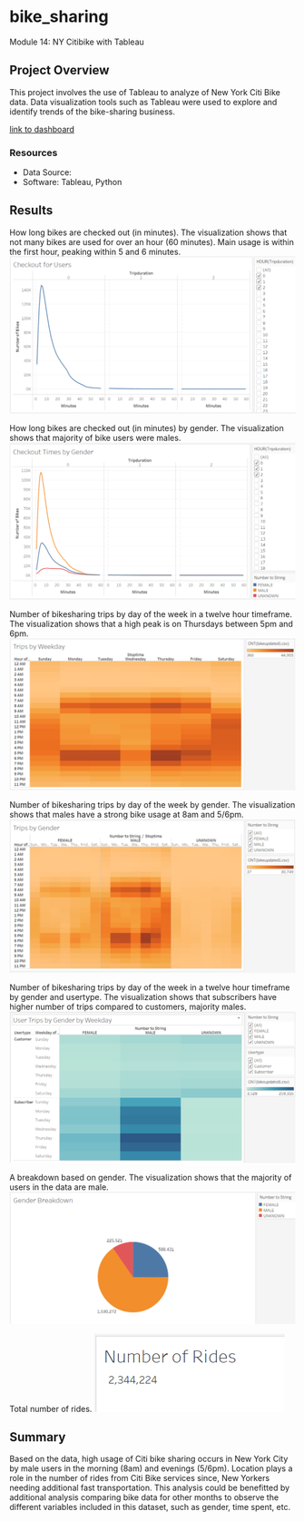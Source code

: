 # bike_sharing
Module 14: NY Citibike with Tableau

## Project Overview
This project involves the use of Tableau to analyze of New York Citi Bike data. Data visualization tools such as Tableau were used to explore and identify trends of the bike-sharing business.

[link to dashboard](https://public.tableau.com/profile/robert1912#!/vizhome/Bike_Sharing_16198285438110/NYCBike?publish=yes)

### Resources
- Data Source:
- Software: Tableau, Python


## Results

How long bikes are checked out (in minutes). The visualization shows that not many bikes are used for over an hour (60 minutes). Main usage is within the first hour, peaking within 5 and 6 minutes.
![](tab1.PNG)

How long bikes are checked out (in minutes) by gender. The visualization shows that majority of bike users were males. 
![](tab2.PNG)

Number of bikesharing trips by day of the week in a twelve hour timeframe. The visualization shows that a high peak is on Thursdays between 5pm and 6pm. 
![](tab3.PNG)

Number of bikesharing trips by day of the week by gender. The visualization shows that males have a strong bike usage at 8am and 5/6pm. 
![](tab4.PNG)

Number of bikesharing trips by day of the week in a twelve hour timeframe by gender and usertype. The visualization shows that subscribers have higher number of trips compared to customers, majority males. 
![](tab5.PNG)

A breakdown based on gender. The visualization shows that the majority of users in the data are male.
![](tab6.PNG)

Total number of rides.
![](tab7.PNG)


## Summary
Based on the data, high usage of Citi bike sharing occurs in New York City by male users in the morning (8am) and evenings (5/6pm). Location plays a role in the number of rides from Citi Bike services since, New Yorkers needing additional fast transportation. This analysis could be benefitted by additional analysis comparing bike data for other months to observe the different variables included in this dataset, such as gender, time spent, etc. 
